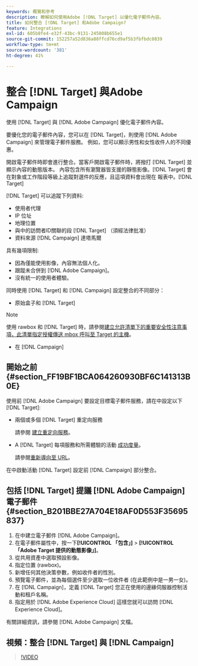 ```yaml
---
keywords: 概覽和參考
description: 瞭解如何使用Adobe [!DNL Target] 以優化電子郵件內容。
title: 如何整合 [!DNL Target] 和Adobe Campaign?
feature: Integrations
exl-id: 605b8fe4-e32f-43bc-9131-245008b655e1
source-git-commit: 152257a52d836a88ffcd76cd9af5b3fbfbdc0839
workflow-type: tm+mt
source-wordcount: '381'
ht-degree: 41%

---
```


# 整合 [!DNL Target] 與Adobe Campaign

使用 [!DNL Target] 與 [!DNL Adobe Campaign] 優化電子郵件內容。

要優化您的電子郵件內容，您可以在 [!DNL Target]，則使用 [!DNL Adobe Campaign] 來管理電子郵件服務。 例如，您可以顯示男性和女性收件人的不同優惠。

開啟電子郵件時即會進行整合。當客戶開啟電子郵件時，將撥打 [!DNL Target] 並顯示內容的動態版本。 內容包含所有瀏覽器皆支援的靜態影像。[!DNL Target] 會在對象或工作階段等級上追蹤對選件的反應，且這項資料會出現在 報表中。[!DNL Target]

[!DNL Target] 可以追蹤下列資料:

* 使用者代理
* IP 位址
* 地理位置
* 與中的訪問者ID關聯的段 [!DNL Target] （須經法律批准）
* 資料來源 [!DNL Campaign] 達塔馬爾

具有幾項限制:

* 因為僅能使用影像，內容無法個人化。
* 跟蹤未合併到 [!DNL Adobe Campaign]。
* 沒有統一的使用者體驗。

同時使用 [!DNL Target] 和 [!DNL Campaign] 設定整合的不同部分：

* 原始盒子和 [!DNL Target]

>[!NOTE]
>
>使用 rawbox 和 [!DNL Target] 時，請參閱[建立允許清單下的重要安全性注意事項，此清單指定授權傳送 mbox 呼叫至 Target 的主機](/help/main/administrating-target/hosts.md#allowlist)。

* 在 [!DNL Campaign]

## 開始之前 {#section_FF19BF1BCA064260930BF6C141313B0E}

使用前 [!DNL Adobe Campaign] 要設定目標電子郵件服務，請在中設定以下 [!DNL Target]:

* 兩個或多個 [!DNL Target] 重定向服務

   請參閱 [建立重定向服務](/help/main/c-experiences/c-manage-content/offer-redirect.md)。

* A [!DNL Target] 每項服務和所需體驗的活動 [成功度量](/help/main/c-activities/r-success-metrics/success-metrics.md)。

   請參閱[重新導向至 URL](/help/main/c-experiences/c-visual-experience-composer/redirect-offer.md)。

在中啟動活動 [!DNL Target] 設定前 [!DNL Campaign] 部分整合。

## 包括 [!DNL Target] 提議 [!DNL Adobe Campaign] 電子郵件 {#section_B201BBE27A704E18AF0D553F35695837}

1. 在中建立電子郵件 [!DNL Adobe Campaign]。
1. 在電子郵件屬性中，按一下&#x200B;**[!UICONTROL 「包含」]** > **[!UICONTROL 「Adobe Target 提供的動態影像」]**。
1. 從共用資產中選取預設影像。
1. 指定位置 (rawbox)。
1. 新增任何其他決策參數，例如收件者的性別。
1. 預覽電子郵件，並為每個選件至少選取一位收件者 (在此範例中是一男一女)。
1. 在 [!DNL Campaign]，定義 [!DNL Target] 您正在使用的邊緣伺服器控制活動和租戶名稱。
1. 指定用於 [!DNL Adobe Experience Cloud] 這樣您就可以訪問 [!DNL Experience Cloud]。

有關詳細資訊，請參閱 [!DNL Adobe Campaign] 文檔。

## 視頻：整合 [!DNL Target] 與 [!DNL Campaign]

>[!VIDEO](https://video.tv.adobe.com/v/35149)
